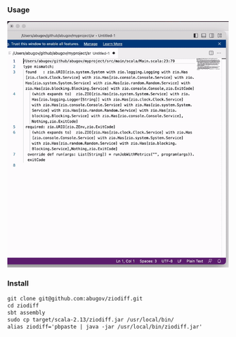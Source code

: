 ### Usage

![Alt Text](./usage.gif)

### Install
```
git clone git@github.com:abugov/ziodiff.git
cd ziodiff
sbt assembly
sudo cp target/scala-2.13/ziodiff.jar /usr/local/bin/
alias ziodiff='pbpaste | java -jar /usr/local/bin/ziodiff.jar'
```